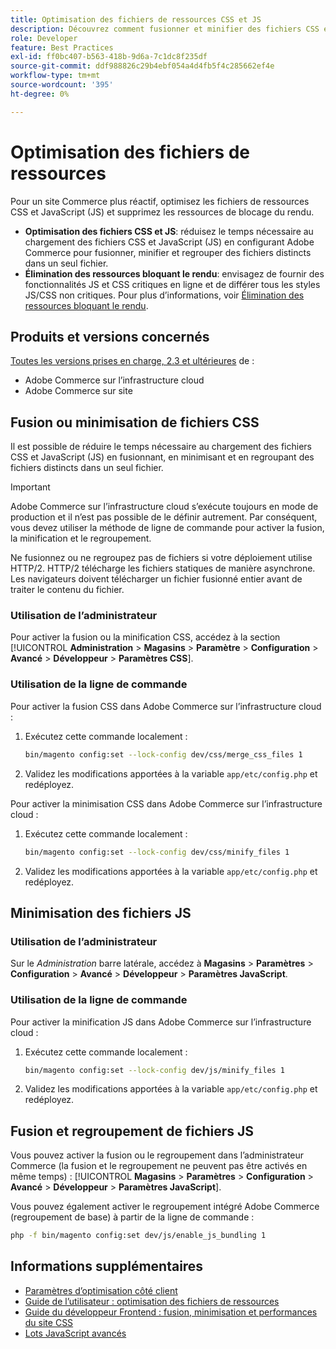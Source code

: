 ```yaml
---
title: Optimisation des fichiers de ressources CSS et JS
description: Découvrez comment fusionner et minifier des fichiers CSS et JavaScript (JS) pour les projets Adobe Commerce depuis l’administrateur ou la ligne de commande.
role: Developer
feature: Best Practices
exl-id: ff0bc407-b563-418b-9d6a-7c1dc8f235df
source-git-commit: ddf988826c29b4ebf054a4d4fb5f4c285662ef4e
workflow-type: tm+mt
source-wordcount: '395'
ht-degree: 0%

---
```


# Optimisation des fichiers de ressources

Pour un site Commerce plus réactif, optimisez les fichiers de ressources CSS et JavaScript (JS) et supprimez les ressources de blocage du rendu.

- **Optimisation des fichiers CSS et JS**: réduisez le temps nécessaire au chargement des fichiers CSS et JavaScript (JS) en configurant Adobe Commerce pour fusionner, minifier et regrouper des fichiers distincts dans un seul fichier.
- **Élimination des ressources bloquant le rendu**: envisagez de fournir des fonctionnalités JS et CSS critiques en ligne et de différer tous les styles JS/CSS non critiques. Pour plus d’informations, voir [Élimination des ressources bloquant le rendu](https://web.dev/render-blocking-resources/).

## Produits et versions concernés

[Toutes les versions prises en charge, 2.3 et ultérieures](../../../release/versions.md) de :

- Adobe Commerce sur l’infrastructure cloud
- Adobe Commerce sur site

## Fusion ou minimisation de fichiers CSS

Il est possible de réduire le temps nécessaire au chargement des fichiers CSS et JavaScript (JS) en fusionnant, en minimisant et en regroupant des fichiers distincts dans un seul fichier.

>[!IMPORTANT]
>
>Adobe Commerce sur l’infrastructure cloud s’exécute toujours en mode de production et il n’est pas possible de le définir autrement. Par conséquent, vous devez utiliser la méthode de ligne de commande pour activer la fusion, la minification et le regroupement.

Ne fusionnez ou ne regroupez pas de fichiers si votre déploiement utilise HTTP/2. HTTP/2 télécharge les fichiers statiques de manière asynchrone. Les navigateurs doivent télécharger un fichier fusionné entier avant de traiter le contenu du fichier.

### Utilisation de l’administrateur

Pour activer la fusion ou la minification CSS, accédez à la section [!UICONTROL **Administration** > **Magasins** > **Paramètre** > **Configuration** > **Avancé** > **Développeur** > **Paramètres CSS**].

### Utilisation de la ligne de commande

Pour activer la fusion CSS dans Adobe Commerce sur l’infrastructure cloud :

1. Exécutez cette commande localement :

   ```bash
   bin/magento config:set --lock-config dev/css/merge_css_files 1
   ```

1. Validez les modifications apportées à la variable `app/etc/config.php` et redéployez.

Pour activer la minimisation CSS dans Adobe Commerce sur l’infrastructure cloud :

1. Exécutez cette commande localement :

   ```bash
   bin/magento config:set --lock-config dev/css/minify_files 1
   ```

1. Validez les modifications apportées à la variable `app/etc/config.php` et redéployez.

## Minimisation des fichiers JS

### Utilisation de l’administrateur

Sur le *Administration* barre latérale, accédez à **Magasins** > **Paramètres** > **Configuration** > **Avancé** > **Développeur** > **Paramètres JavaScript**.

### Utilisation de la ligne de commande

Pour activer la minification JS dans Adobe Commerce sur l’infrastructure cloud :

1. Exécutez cette commande localement :

   ```bash
   bin/magento config:set --lock-config dev/js/minify_files 1
   ```

1. Validez les modifications apportées à la variable `app/etc/config.php` et redéployez.

## Fusion et regroupement de fichiers JS

Vous pouvez activer la fusion ou le regroupement dans l’administrateur Commerce (la fusion et le regroupement ne peuvent pas être activés en même temps) : [!UICONTROL **Magasins** > **Paramètres** > **Configuration** > **Avancé** > **Développeur** > **Paramètres JavaScript**].

Vous pouvez également activer le regroupement intégré Adobe Commerce (regroupement de base) à partir de la ligne de commande :

```bash
php -f bin/magento config:set dev/js/enable_js_bundling 1
```

## Informations supplémentaires

- [Paramètres d’optimisation côté client](../../../performance/configuration.md#client-side-optimization-settings)
- [Guide de l’utilisateur : optimisation des fichiers de ressources](https://docs.magento.com/user-guide/system/file-optimization.html)
- [Guide du développeur Frontend : fusion, minimisation et performances du site CSS](https://developer.adobe.com/commerce/frontend-core/guide/css/#css-merging-minification-and-performance)
- [Lots JavaScript avancés](../../../performance/advanced-js-bundling.md)
